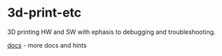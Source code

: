 # 3d-print-etc

3D printing HW and SW with ephasis to debugging and troubleshooting.

[docs](docs) - more docs and hints
